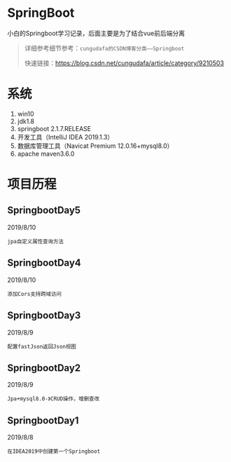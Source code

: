 # SpringBoot
小白的Springboot学习记录，后面主要是为了结合vue前后端分离

>详细参考细节参考：`cungudafa的CSDN博客分类——Springboot`
>
>快速链接：https://blog.csdn.net/cungudafa/article/category/9210503

# 系统

1. win10
2. jdk1.8
3. springboot 2.1.7.RELEASE
4. 开发工具（IntelliJ IDEA 2019.1.3）
5. 数据库管理工具（Navicat Premium 12.0.16+mysql8.0）
6. apache maven3.6.0

# 项目历程


## SpringbootDay5

2019/8/10

`jpa自定义属性查询方法`


## SpringbootDay4

2019/8/10

`添加Cors支持跨域访问`


## SpringbootDay3

2019/8/9

`配置fastJson返回Json视图`

## SpringbootDay2

2019/8/9

`Jpa+mysql8.0-》CRUD操作，增删查改`

## SpringbootDay1

2019/8/8

`在IDEA2019中创建第一个Springboot`
